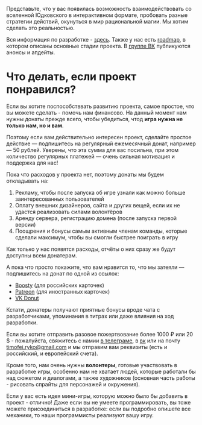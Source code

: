 Представьте, что у вас появилась возможность взаимодействовать со вселенной Юдковского в интерактивном формате, пробовать разные стратегии действий, окунуться в мир рациональной магии. Мы хотим сделать это реальностью.

Вся информация по разработке - [здесь](https://github.com/hpmor-game/obsidian-docs). Также у нас есть [roadmap](https://github.com/hpmor-game/obsidian-docs/blob/main/roadmap.md), в котором описаны основные стадии проекта. В [группе ВК](https://vk.com/pottersnap) публикуются анонсы и апдейты.

# Что делать, если проект понравился?

Если вы хотите поспособстввать развитию проекта, самое простое, что вы можете сделать - помочь нам финансово. На данный момент нам нужны донаты прежде всего, чтобы убедиться, чтод **игра нужна не только нам, но и вам**.

Поэтому если вам действительно интересен проект, сделайте простое действие — подпишитесь на регулярный ежемесячный донат, например — 50 рублей. Уверены, что эта сумма для вас посильна, при этом количество регулярных платежей — очень сильная мотивация и поддержка для нас!

Пока что расходов у проекта нет, поэтому донаты мы будем откладывать на:
1) Рекламу, чтобы после запуска об игре узнали как можно больше заинтересованных пользователей
2) Оплату внешних дизайнеров, сайта и других вещей, если их не удастся реализовать силами волонтёров
3) Аренду сервера, регистрацию домена (после запуска первой версии)
4) Поощрения и бонусы самым активным членам команды, которые сделали максимум, чтобы вы смогли быстрее поиграть в игру

Как только у нас появятся расходы, отчёты о них сразу же будут доступны всем донатерам.

А пока что просто покажите, что вам нравится то, что мы затеяли — подпишитесь на донат по одной из ссылок:
- [Boosty](https://boosty.to/pottersnap) (для российских карточек)
- [Patreon](https://www.patreon.com/pottersnap) (для иностранных карточек)
- [VK Donut](https://vk.com/pottersnap)

Кстати, донатеры получают приятные бонусы вроде чата с разработчиками, упоминания в титрах или даже влияния на ход разработки.

Если вы хотите отправить разовое пожертвование более 1000 ₽ или 20 $ - пожалуйста, свяжитесь с намии [в телеграме](https://t.me/timofeiryko), в [вк](https://vk.com/nitrogenous_base) или на почту timofei.ryko@gmail.com и мы отправим вам реквизиты (есть и российский, и европейский счета).

Кроме того, нам очень нужны **волонтеры**, готовые участвовать в разработке игры, особенно нам не хватает людей, которые работали бы над сюжетом и диалогами, а также художников (основная часть работы - рисовать спрайты для персонажей и окружения).

Если у вас есть идея мини-игры, которую можно было бы добавить в проект - отлично! Даже если вы не умеете программировать, вы тоже можете присоединиться в разработке: если вы подробно опишете все механики, то наши программисты реализуют вашу игру.

